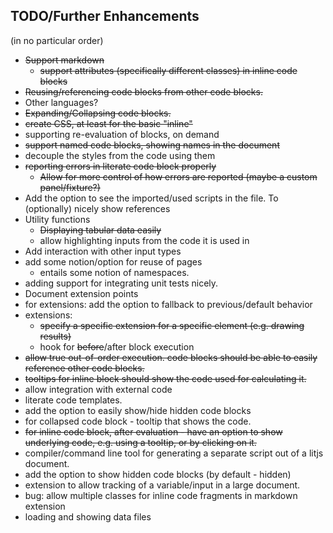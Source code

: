 
## TODO/Further Enhancements
(in no particular order)

- ~~Support markdown~~
  - ~~support attributes (specifically different classes) in inline code blocks~~
- ~~Reusing/referencing code blocks from other code blocks.~~
- Other languages?
- ~~Expanding/Collapsing code blocks.~~
- ~~create CSS, at least for the basic "inline"~~
- supporting re-evaluation of blocks, on demand
- ~~support named code blocks, showing names in the document~~
- decouple the styles from the code using them
- ~~reporting errors in literate code block properly~~
  - ~~Allow for more control of how errors are reported (maybe a custom panel/fixture?)~~
- Add the option to see the imported/used scripts in the file. To (optionally) nicely show references
- Utility functions
  - ~~Displaying tabular data easily~~
  - allow highlighting inputs from the code it is used in
- Add interaction with other input types
- add some notion/option for reuse of pages
  - entails some notion of namespaces.
- adding support for integrating unit tests nicely.
- Document extension points
- for extensions: add the option to fallback to previous/default behavior
- extensions:
  - ~~specify a specific extension for a specific element (e.g. drawing results)~~
  - hook for ~~before~~/after block execution
- ~~allow true out-of-order execution. code blocks should be able to easily reference other code blocks.~~
- ~~tooltips for inline block should show the code used for calculating it.~~
- allow integration with external code
- literate code templates.
- add the option to easily show/hide hidden code blocks
- for collapsed code block - tooltip that shows the code.
- ~~for inline code block, after evaluation - have an option to show underlying code, e.g. using a tooltip, or by clicking on it.~~
- compiler/command line tool for generating a separate script out of a litjs document.
- add the option to show hidden code blocks (by default - hidden)
- extension to allow tracking of a variable/input in a large document.
- bug: allow multiple classes for inline code fragments in markdown extension
- loading and showing data files
